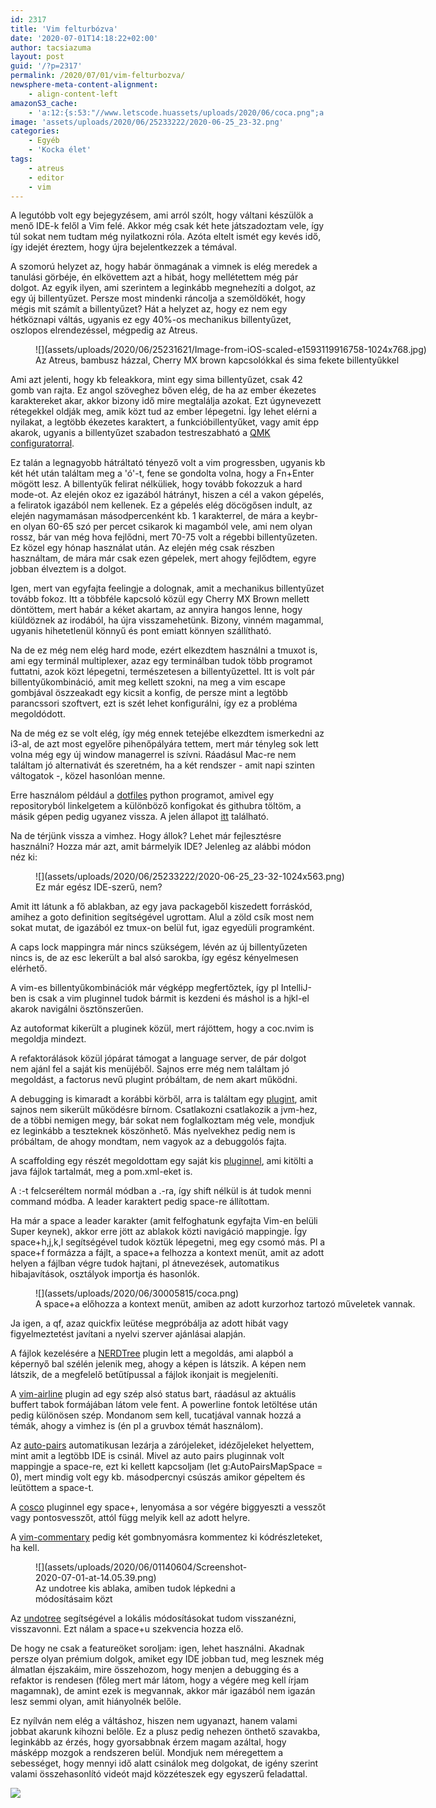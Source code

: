 ```yaml
---
id: 2317
title: 'Vim felturbózva'
date: '2020-07-01T14:18:22+02:00'
author: tacsiazuma
layout: post
guid: '/?p=2317'
permalink: /2020/07/01/vim-felturbozva/
newsphere-meta-content-alignment:
    - align-content-left
amazonS3_cache:
    - 'a:12:{s:53:"//www.letscode.huassets/uploads/2020/06/coca.png";a:2:{s:2:"id";i:2341;s:11:"source_type";s:13:"media-library";}s:76:"//d1nggucqgkhstg.cloudfront.netassets/uploads/2020/06/30005815/coca.png";a:2:{s:2:"id";i:2341;s:11:"source_type";s:13:"media-library";}s:82:"//www.letscode.huassets/uploads/2020/06/Screenshot-2020-07-01-at-14.05.39.png";a:2:{s:2:"id";i:2343;s:11:"source_type";s:13:"media-library";}s:105:"//d1nggucqgkhstg.cloudfront.netassets/uploads/2020/06/01140604/Screenshot-2020-07-01-at-14.05.39.png";a:2:{s:2:"id";i:2343;s:11:"source_type";s:13:"media-library";}s:85:"//www.letscode.huassets/uploads/2020/06/Image-from-iOS-scaled-e1593119916758.jpg";a:2:{s:2:"id";s:4:"2330";s:11:"source_type";s:13:"media-library";}s:94:"//www.letscode.huassets/uploads/2020/06/Image-from-iOS-scaled-e1593119916758-1024x768.jpg";a:2:{s:2:"id";s:4:"2330";s:11:"source_type";s:13:"media-library";}s:108:"//d1nggucqgkhstg.cloudfront.netassets/uploads/2020/06/25231621/Image-from-iOS-scaled-e1593119916758.jpg";a:2:{s:2:"id";s:4:"2330";s:11:"source_type";s:13:"media-library";}s:117:"//d1nggucqgkhstg.cloudfront.netassets/uploads/2020/06/25231621/Image-from-iOS-scaled-e1593119916758-1024x768.jpg";a:2:{s:2:"id";s:4:"2330";s:11:"source_type";s:13:"media-library";}s:65:"//www.letscode.huassets/uploads/2020/06/2020-06-25_23-32.png";a:2:{s:2:"id";s:4:"2331";s:11:"source_type";s:13:"media-library";}s:74:"//www.letscode.huassets/uploads/2020/06/2020-06-25_23-32-1024x563.png";a:2:{s:2:"id";s:4:"2331";s:11:"source_type";s:13:"media-library";}s:88:"//d1nggucqgkhstg.cloudfront.netassets/uploads/2020/06/25233222/2020-06-25_23-32.png";a:2:{s:2:"id";s:4:"2331";s:11:"source_type";s:13:"media-library";}s:97:"//d1nggucqgkhstg.cloudfront.netassets/uploads/2020/06/25233222/2020-06-25_23-32-1024x563.png";a:2:{s:2:"id";s:4:"2331";s:11:"source_type";s:13:"media-library";}}'
image: 'assets/uploads/2020/06/25233222/2020-06-25_23-32.png'
categories:
    - Egyéb
    - 'Kocka élet'
tags:
    - atreus
    - editor
    - vim
---
```


A legutóbb volt egy bejegyzésem, ami arról szólt, hogy váltani készülök a menő IDE-k felől a Vim felé. Akkor még csak két hete játszadoztam vele, így túl sokat nem tudtam még nyilatkozni róla. Azóta eltelt ismét egy kevés idő, így idejét éreztem, hogy újra bejelentkezzek a témával.

A szomorú helyzet az, hogy habár önmagának a vimnek is elég meredek a tanulási görbéje, én elkövettem azt a hibát, hogy mellétettem még pár dolgot. Az egyik ilyen, ami szerintem a leginkább megnehezíti a dolgot, az egy új billentyűzet. Persze most mindenki ráncolja a szemöldökét, hogy mégis mit számít a billentyűzet? Hát a helyzet az, hogy ez nem egy hétköznapi váltás, ugyanis ez egy 40%-os mechanikus billentyűzet, oszlopos elrendezéssel, mégpedig az Atreus.

<figure class="wp-caption aligncenter" style="width: 1024px">![](assets/uploads/2020/06/25231621/Image-from-iOS-scaled-e1593119916758-1024x768.jpg)<figcaption class="wp-caption-text">Az Atreus, bambusz házzal, Cherry MX brown kapcsolókkal és sima fekete billentyűkkel</figcaption></figure>

Ami azt jelenti, hogy kb feleakkora, mint egy sima billentyűzet, csak 42 gomb van rajta. Ez angol szöveghez bőven elég, de ha az ember ékezetes karaktereket akar, akkor bizony idő mire megtalálja azokat. Ezt úgynevezett rétegekkel oldják meg, amik közt tud az ember lépegetni. Így lehet elérni a nyilakat, a legtöbb ékezetes karaktert, a funkcióbillentyűket, vagy amit épp akarok, ugyanis a billentyűzet szabadon testreszabható a [QMK configuratorral](https://config.qmk.fm/#/atreus/teensy2/LAYOUT "QMK configuratorral").

Ez talán a legnagyobb hátráltató tényező volt a vim progressben, ugyanis kb két hét után találtam meg a 'ó'-t, fene se gondolta volna, hogy a Fn+Enter mögött lesz. A billentyűk felirat nélküliek, hogy tovább fokozzuk a hard mode-ot. Az elején okoz ez igazából hátrányt, hiszen a cél a vakon gépelés, a feliratok igazából nem kellenek. Ez a gépelés elég döcögősen indult, az elején nagymamásan másodpercenként kb. 1 karakterrel, de mára a keybr-en olyan 60-65 szó per percet csikarok ki magamból vele, ami nem olyan rossz, bár van még hova fejlődni, mert 70-75 volt a régebbi billentyűzeten. Ez közel egy hónap használat után. Az elején még csak részben használtam, de mára már csak ezen gépelek, mert ahogy fejlődtem, egyre jobban élveztem is a dolgot.

Igen, mert van egyfajta feelingje a dolognak, amit a mechanikus billentyűzet tovább fokoz. Itt a többféle kapcsoló közül egy Cherry MX Brown mellett döntöttem, mert habár a kéket akartam, az annyira hangos lenne, hogy kiüldöznek az irodából, ha újra visszamehetünk. Bizony, vinném magammal, ugyanis hihetetlenül könnyű és pont emiatt könnyen szállítható.

Na de ez még nem elég hard mode, ezért elkezdtem használni a tmuxot is, ami egy terminál multiplexer, azaz egy terminálban tudok több programot futtatni, azok közt lépegetni, természetesen a billentyűzettel. Itt is volt pár billentyűkombináció, amit meg kellett szokni, na meg a vim escape gombjával öszzeakadt egy kicsit a konfig, de persze mint a legtöbb parancssori szoftvert, ezt is szét lehet konfigurálni, így ez a probléma megoldódott.

Na de még ez se volt elég, így még ennek tetejébe elkezdtem ismerkedni az i3-al, de azt most egyelőre pihenőpályára tettem, mert már tényleg sok lett volna még egy új window managerrel is szívni. Ráadásul Mac-re nem találtam jó alternativát és szeretném, ha a két rendszer - amit napi szinten váltogatok -, közel hasonlóan menne.

Erre használom például a [dotfiles](https://pypi.org/project/dotfiles/ "dotfiles") python programot, amivel egy repositoryból linkelgetem a különböző konfigokat és githubra töltöm, a másik gépen pedig ugyanez vissza. A jelen állapot [itt](https://github.com/Tacsiazuma/vimrc) található.

Na de térjünk vissza a vimhez. Hogy állok? Lehet már fejlesztésre használni? Hozza már azt, amit bármelyik IDE? Jelenleg az alábbi módon néz ki:

<figure class="wp-caption aligncenter" style="width: 1024px">![](assets/uploads/2020/06/25233222/2020-06-25_23-32-1024x563.png)<figcaption class="wp-caption-text">Ez már egész IDE-szerű, nem?</figcaption></figure>

Amit itt látunk a fő ablakban, az egy java packageből kiszedett forráskód, amihez a goto definition segítségével ugrottam. Alul a zöld csík most nem sokat mutat, de igazából ez tmux-on belül fut, igaz egyedüli programként.

A caps lock mappingra már nincs szükségem, lévén az új billentyűzeten nincs is, de az esc lekerült a bal alsó sarokba, így egész kényelmesen elérhető.

A vim-es billentyűkombinációk már végképp megfertőztek, így pl IntelliJ-ben is csak a vim pluginnel tudok bármit is kezdeni és máshol is a hjkl-el akarok navigálni ösztönszerűen.

Az autoformat kikerült a pluginek közül, mert rájöttem, hogy a coc.nvim is megoldja mindezt.

A refaktorálások közül jópárat támogat a language server, de pár dolgot nem ajánl fel a saját kis menüjéből. Sajnos erre még nem találtam jó megoldást, a factorus nevű plugint próbáltam, de nem akart működni.

A debugging is kimaradt a korábbi körből, arra is találtam egy [plugint](https://github.com/idanarye/vim-vebugger), amit sajnos nem sikerült működésre bírnom. Csatlakozni csatlakozik a jvm-hez, de a többi nemigen megy, bár sokat nem foglalkoztam még vele, mondjuk ez leginkább a teszteknek köszönhető. Más nyelvekhez pedig nem is próbáltam, de ahogy mondtam, nem vagyok az a debuggolós fajta.

A scaffolding egy részét megoldottam egy saját kis [pluginnel](https://github.com/Tacsiazuma/easyjava.vim), ami kitölti a java fájlok tartalmát, meg a pom.xml-eket is.

A :-t felcseréltem normál módban a .-ra, így shift nélkül is át tudok menni command módba. A leader karaktert pedig space-re állítottam.

Ha már a space a leader karakter (amit felfoghatunk egyfajta Vim-en belüli Super keynek), akkor erre jött az ablakok közti navigáció mappingje. Így space+h,j,k,l segítségével tudok köztük lépegetni, meg egy csomó más. Pl a space+f formázza a fájlt, a space+a felhozza a kontext menüt, amit az adott helyen a fájlban végre tudok hajtani, pl átnevezések, automatikus hibajavítások, osztályok importja és hasonlók.

<figure aria-describedby="caption-attachment-2341" class="wp-caption aligncenter" id="attachment_2341" style="width: 720px">![](assets/uploads/2020/06/30005815/coca.png)<figcaption class="wp-caption-text" id="caption-attachment-2341">A space+a előhozza a kontext menüt, amiben az adott kurzorhoz tartozó műveletek vannak.</figcaption></figure>

Ja igen, a qf, azaz quickfix leütése megpróbálja az adott hibát vagy figyelmeztetést javítani a nyelvi szerver ajánlásai alapján.

A fájlok kezelésére a [NERDTree](https://github.com/preservim/nerdtree) plugin lett a megoldás, ami alapból a képernyő bal szélén jelenik meg, ahogy a képen is látszik. A képen nem látszik, de a megfelelő betűtípussal a fájlok ikonjait is megjeleníti.

A [vim-airline](https://github.com/vim-airline/vim-airline "vim-airline") plugin ad egy szép alsó status bart, ráadásul az aktuális buffert tabok formájában látom vele fent. A powerline fontok letöltése után pedig különösen szép. Mondanom sem kell, tucatjával vannak hozzá a témák, ahogy a vimhez is (én pl a gruvbox témát használom).

Az [auto-pairs](https://github.com/jiangmiao/auto-pairs) automatikusan lezárja a zárójeleket, idézőjeleket helyettem, mint amit a legtöbb IDE is csinál. Mivel az auto pairs pluginnak volt mappingje a space-re, ezt ki kellett kapcsoljam (let g:AutoPairsMapSpace = 0), mert mindig volt egy kb. másodpercnyi csúszás amikor gépeltem és leütöttem a space-t.

A [cosco](https://github.com/lfilho/cosco.vim "cosco") pluginnel egy space+, lenyomása a sor végére biggyeszti a vesszőt vagy pontosvesszőt, attól függ melyik kell az adott helyre.

A [vim-commentary](https://github.com/tpope/vim-commentary) pedig két gombnyomásra kommentez ki kódrészleteket, ha kell.

<figure aria-describedby="caption-attachment-2343" class="wp-caption aligncenter" id="attachment_2343" style="width: 356px">![](assets/uploads/2020/06/01140604/Screenshot-2020-07-01-at-14.05.39.png)<figcaption class="wp-caption-text" id="caption-attachment-2343">Az undotree kis ablaka, amiben tudok lépkedni a módosításaim közt</figcaption></figure>

Az [undotree](https://github.com/mbbill/undotree) segítségével a lokális módosításokat tudom visszanézni, visszavonni. Ezt nálam a space+u szekvencia hozza elő.

De hogy ne csak a featureöket soroljam: igen, lehet használni. Akadnak persze olyan prémium dolgok, amiket egy IDE jobban tud, meg lesznek még álmatlan éjszakáim, mire összehozom, hogy menjen a debugging és a refaktor is rendesen (főleg mert már látom, hogy a végére meg kell írjam magamnak), de amint ezek is megvannak, akkor már igazából nem igazán lesz semmi olyan, amit hiányolnék belőle.

Ez nyílván nem elég a váltáshoz, hiszen nem ugyanazt, hanem valami jobbat akarunk kihozni belőle. Ez a plusz pedig nehezen önthető szavakba, leginkább az érzés, hogy gyorsabbnak érzem magam azáltal, hogy másképp mozgok a rendszeren belül. Mondjuk nem méregettem a sebességet, hogy mennyi idő alatt csinálok meg dolgokat, de igény szerint valami összehasonlító videót majd közzéteszek egy egyszerű feladattal.

![](https://miro.medium.com/max/800/1*vhsWW0X4IZpq1B1bUA4awg.jpeg)